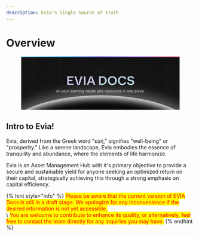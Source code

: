 ```yaml
---
description: Evia's Single Source of Truth
---
```


# Overview

<figure><img src=".gitbook/assets/Frame 47022132.png" alt=""><figcaption></figcaption></figure>

## Intro to Evia!

Evia, derived from the Greek word "εὐή," signifies "well-being" or "prosperity." Like a serene landscape, Evia embodies the essence of tranquility and abundance, where the elements of life harmonize.

Evia is an Asset Management Hub with it's primary objective to provide a secure and sustainable yield for anyone seeking an optimized return on their capital, strategically achieving this through a strong emphasis on capital efficiency.

{% hint style="info" %}
<mark style="color:red;">Please be aware that the current version of EVIA Docs is still in a draft stage. We apologize for any inconvenience if the desired information is not yet accessible.</mark> \
\ <mark style="color:red;">You are welcome to contribute to enhance its quality, or alternatively, feel free to contact the team directly for any inquiries you may have.</mark>
{% endhint %}
